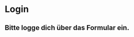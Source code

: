 <font size="2">  </font>
<h1>Login</h1>
<h2>Bitte logge dich über das Formular ein.</h2>
</body>

</html>

